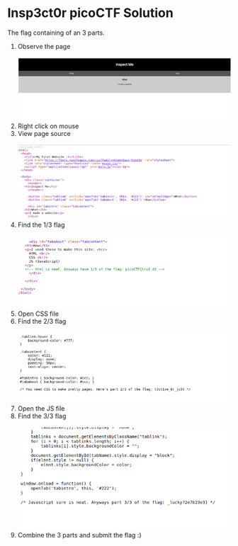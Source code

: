 # Insp3ct0r picoCTF Solution
   The flag containing of an 3 parts.
1. Observe the page<br/><br/>  ![Alt text](img/1.png "placeholder text")
2. Right click on mouse 
3. View page source<br/><br/>  ![Alt text](img/2.png "placeholder text")
4. Find the 1/3 flag<br/><br/>  ![Alt text](img/3.png "placeholder text")
5. Open CSS file 
6. Find the 2/3 flag<br/><br/>  ![Alt text](img/4.png "placeholder text")
7. Open the JS file 
8. Find the 3/3 flag<br/><br/>  ![Alt text](img/5.png "placeholder text")<br/>
9. Combine the 3 parts and submit the flag :)





